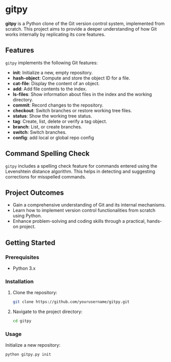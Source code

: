 # gitpy

**gitpy** is a Python clone of the Git version control system, implemented from scratch. This project aims to provide a deeper understanding of how Git works internally by replicating its core features.

## Features

`gitpy` implements the following Git features:

- **init**: Initialize a new, empty repository.
- **hash-object**: Compute and store the object ID for a file.
- **cat-file**: Display the content of an object.
- **add**: Add file contents to the index.
- **ls-files**: Show information about files in the index and the working directory.
- **commit**: Record changes to the repository.
- **checkout**: Switch branches or restore working tree files.
- **status**: Show the working tree status.
- **tag**: Create, list, delete or verify a tag object.
- **branch**: List, or create branches.
- **switch**: Switch branches.
- **config**: add local or global repo config

## Command Spelling Check

`gitpy` includes a spelling check feature for commands entered using the Levenshtein distance algorithm. This helps in detecting and suggesting corrections for misspelled commands.

## Project Outcomes

- Gain a comprehensive understanding of Git and its internal mechanisms.
- Learn how to implement version control functionalities from scratch using Python.
- Enhance problem-solving and coding skills through a practical, hands-on project.

## Getting Started

### Prerequisites

- Python 3.x

### Installation

1. Clone the repository:
   
   ```sh
   git clone https://github.com/yourusername/gitpy.git
   ```
2. Navigate to the project directory:
   
   ```sh
   cd gitpy
   ```

### Usage

Initialize a new repository:

```sh
python gitpy.py init
```
